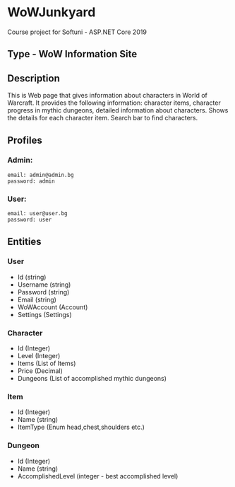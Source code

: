 # WoWJunkyard
Course project for Softuni - ASP.NET Core 2019

## Type - WoW Information Site

## Description

This is Web page that gives information about characters in World of Warcraft.
It provides the following  information: character items, character progress in mythic dungeons,
detailed information about characters. 
Shows the details for each character item.
Search bar to find characters.

## Profiles
### Admin:
	email: admin@admin.bg
	password: admin
### User:
	email: user@user.bg
	password: user

## Entities

### User
  - Id (string)
  - Username (string)
  - Password (string)
  - Email (string)
  - WoWAccount (Account)
  - Settings (Settings)

### Character
  - Id (Integer)
  - Level (Integer)
  - Items (List of Items)
  - Price (Decimal)
  - Dungeons (List of accomplished mythic dungeons)
  
### Item
  - Id (Integer)
  - Name (string)
  - ItemType (Enum head,chest,shoulders etc.) 
  
### Dungeon
  - Id (Integer)
  - Name (string)
  - AccomplishedLevel (integer - best accomplished level)


